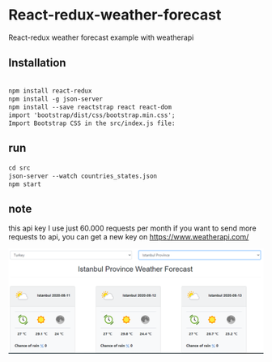 # React-redux-weather-forecast
React-redux weather forecast example with weatherapi

## Installation
```

npm install react-redux
npm install -g json-server
npm install --save reactstrap react react-dom
import 'bootstrap/dist/css/bootstrap.min.css';
Import Bootstrap CSS in the src/index.js file:
```
## run
```
cd src 
json-server --watch countries_states.json
npm start
```

## note
this api key I use just 60.000 requests per month 
if you want to send more requests to api, you can get a new key on https://www.weatherapi.com/

![alt text](https://github.com/alperclk/React-redux-weather-forecast/blob/master/src/images/Ekran%20Al%C4%B1nt%C4%B1s%C4%B1.PNG)

